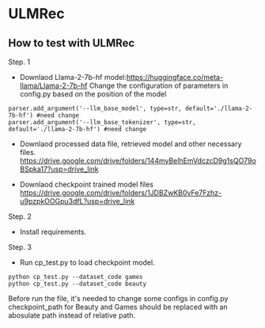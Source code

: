 # ULMRec

## How to test with ULMRec

Step. 1 
- Downlaod Llama-2-7b-hf model:https://huggingface.co/meta-llama/Llama-2-7b-hf
Change the configuration of parameters in config.py based on the position of the model
```
parser.add_argument('--llm_base_model', type=str, default='./llama-2-7b-hf') #need change
parser.add_argument('--llm_base_tokenizer', type=str, default='./llama-2-7b-hf') #need change
```

- Downlaod processed data file, retrieved model and other necessary files.
https://drive.google.com/drive/folders/144myBelhEmVdczcD9g1sQO79oBSpka17?usp=drive_link

- Downlaod checkpoint trained model files
https://drive.google.com/drive/folders/1JDBZwKB0vFe7Fzhz-u9pzpkOOGpu3dfL?usp=drive_link


Step. 2 
- Install requirements.

Step. 3 
- Run cp_test.py to load checkpoint model.
```
python cp_test.py --dataset_code games
python cp_test.py --dataset_code beauty
```

Before run the file, it's needed to change some configs in config.py
checkpoint_path for Beauty and Games should be replaced with an abosulate path instead of relative path.